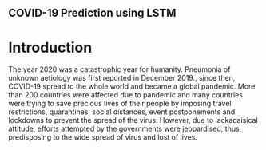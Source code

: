 ## COVID-19 Prediction using LSTM
# Introduction
The year 2020 was a catastrophic year for humanity. Pneumonia of unknown aetiology
was first reported in December 2019., since then, COVID-19 spread to the whole world
and became a global pandemic. More than 200 countries were affected due to
pandemic and many countries were trying to save precious lives of their people by
imposing travel restrictions, quarantines, social distances, event postponements and
lockdowns to prevent the spread of the virus. However, due to lackadaisical attitude,
efforts attempted by the governments were jeopardised, thus, predisposing to the wide
spread of virus and lost of lives.
